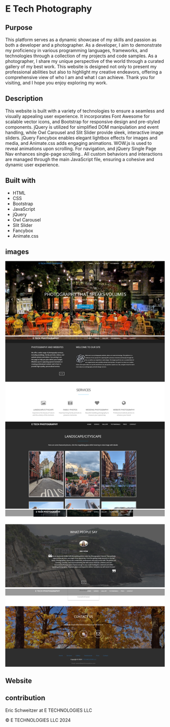 # E Tech Photography

## Purpose
This platform serves as a dynamic showcase of my skills and passion as both a developer and a photographer. As a developer, I aim to demonstrate my proficiency in various programming languages, frameworks, and technologies through a collection of my projects and code samples. As a photographer, I share my unique perspective of the world through a curated gallery of my best work. This website is designed not only to present my professional abilities but also to highlight my creative endeavors, offering a comprehensive view of who I am and what I can achieve. Thank you for visiting, and I hope you enjoy exploring my work.



## Description

This website is built with a variety of technologies to ensure a seamless and visually appealing user experience. It incorporates Font Awesome for scalable vector icons, and Bootstrap for responsive design and pre-styled components. jQuery is utilized for simplified DOM manipulation and event handling, while Owl Carousel and Slit Slider provide sleek, interactive image sliders. jQuery Fancybox enables elegant lightbox effects for images and media, and Animate.css adds engaging animations. WOW.js is used to reveal animations upon scrolling. For navigation, and jQuery Single Page Nav enhances single-page scrolling.. All custom behaviors and interactions are managed through the main JavaScript file, ensuring a cohesive and dynamic user experience.

## Built with

* HTML
* CSS
* Bootstrap
* JavaScript
* jQuery
* Owl Carousel
* Slit Slider
* Fancybox 
* Animate.css


## images

![](/img/readmeScreenshots/Screenshot%202024-06-24%20104313.png)
![](/img/readmeScreenshots/Screenshot%202024-06-24%20104355.png)
![](/img/readmeScreenshots/Screenshot%202024-06-24%20104427.png)
![](/img/readmeScreenshots/Screenshot%202024-06-24%20104453.png)
![](/img/readmeScreenshots/Screenshot%202024-06-24%20104523.png)


## Website
  

## contribution
Eric Schweitzer at E TECHNOLOGIES LLC

&copy; E TECHNOLOGIES LLC 2024


<!-- TODO -->
<!-- check in other browsers -->



<!-- clean up code and clear this -->


<!-- when screen shrinks there are 3 dots under teh top carousel. Im using 4 images -->

<!-- check all links, spelling, sizes *****-->







